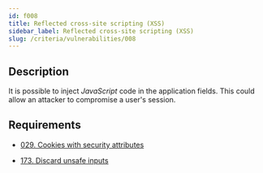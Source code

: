 ```yaml
---
id: f008
title: Reflected cross-site scripting (XSS)
sidebar_label: Reflected cross-site scripting (XSS)
slug: /criteria/vulnerabilities/008
---
```


## Description

It is possible to inject *JavaScript* code
in the application fields.
This could allow an attacker
to compromise a user's session.

## Requirements

- [029. Cookies with security attributes](/criteria/requirements/session/029)

- [173. Discard unsafe inputs](/criteria/requirements/source/173)
